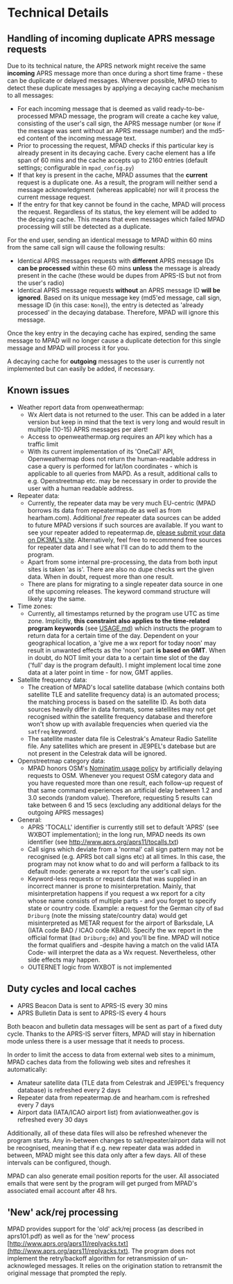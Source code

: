 # Technical Details

## Handling of incoming duplicate APRS message requests

Due to its technical nature, the APRS network might receive the same __incoming__ APRS message more than once during a short time frame - these can be duplicate or delayed messages. Wherever possible, MPAD tries to detect these duplicate messages by applying a decaying cache mechanism to all messages:

- For each incoming message that is deemed as valid ready-to-be-processed MPAD message, the program will create a cache key value, consisting of the user's call sign, the APRS message number (or ```None``` if the  message was sent without an APRS message number) and the md5-ed content of the incoming message text.
- Prior to processing the request, MPAD checks if this particular key is already present in its decaying cache. Every cache element has a life span of 60 mins and the cache accepts up to 2160 entries (default settings; configurable in ```mpad_config.py```)
- If that key is present in the cache, MPAD assumes that the __current__ request is a duplicate one.  As a result, the program will neither send a message acknowledgment (whereas applicable) nor will it process the current message request.
- If the entry for that key cannot be found in the cache, MPAD will process the request. Regardless of its status, the key element will be added to the decaying cache. This means that even messages which failed MPAD processing will still be detected as a duplicate.

For the end user, sending an identical message to MPAD within 60 mins from the same call sign will cause the following results:

- Identical APRS messages requests with __different__ APRS message IDs __can be processed__ within these 60 mins __unless__ the message is already present in the cache (these would be dupes from APRS-IS but not from the user's radio)
- Identical APRS message requests __without__ an APRS message ID __will be ignored__. Based on its unique message key (md5'ed message, call sign, message ID (in this case: ```None```)), the entry is detected as 'already processed' in the decaying database. Therefore, MPAD will ignore this message.

Once the key entry in the decaying cache has expired, sending the same message to MPAD will no longer cause a duplicate detection for this single message and MPAD will process it for you.

A decaying cache for __outgoing__ messages to the user is currently not implemented but can easily be added, if necessary.

## Known issues

- Weather report data from openweathermap:
    - Wx Alert data is not returned to the user. This can be added in a later version but keep in mind that the text is very long and would result in multiple (10-15) APRS messages per alert!
    - Access to openweathermap.org requires an API key which has a traffic limit
    - With its current implementation of its 'OneCall' API, Openweathermap does not return the human-readable address in case a query is performed for lat/lon coordinates - which is applicable to all queries from MAPD. As a result, additional calls to e.g. Openstreetmap etc. may be necessary in order to provide the user with a human readable address.
- Repeater data:
    - Currently, the repeater data may be very much EU-centric (MPAD borrows its data from repeatermap.de as well as from hearham.com). Additional _free_ repeater data sources can be added to future MPAD versions if such sources are available. If you want to see your repeater added to repeatermap.de, [please submit your data on DK3ML's site](https://www.repeatermap.de/new_repeater.php?lang=en). Alternatively, feel free to recommend free sources for repeater data and I see what I'll can do to add them to the program.
    - Apart from some internal pre-processing, the data from both input sites is taken 'as is'. There are also no dupe checks wrt the given data. When in doubt, request more than one result.
    - There are plans for migrating to a single repeater data source in one of the upcoming releases. The keyword command structure will likely stay the same.
- Time zones:
    - Currently, all timestamps returned by the program use UTC as time zone. Implicitly, __this constraint also applies to the time-related program keywords__ (see [USAGE.md](USAGE.md)) which instructs the program to return data for a certain time of the day. Dependent on your geographical location, a 'give me a wx report for today noon' may result in unwanted effects as the 'noon' part __is based on GMT__. When in doubt, do NOT limit your data to a certain time slot of the day ('full' day is the program default). I might implement local time zone data at a later point in time - for now, GMT applies.
- Satellite frequency data:
    - The creation of MPAD's local satellite database (which contains both satellite TLE and satellite frequency data) is an automated process; the matching process is based on the satellite ID. As both data sources heavily differ in data formats, some satellites may not get recognised within the satellite frequency database and therefore won't show up with available frequencies when queried via the ```satfreq``` keyword.
    - The satellite master data file is Celestrak's Amateur Radio Satellite file. Any satellites which are present in JE9PEL's datebase but are not present in the Celestrak data will be ignored.
- Openstreetmap category data:
    - MPAD honors OSM's [Nominatim usage policy](https://operations.osmfoundation.org/policies/nominatim) by artificially delaying requests to OSM. Whenever you request OSM category data and you have requested more than one result, each follow-up request of that same command experiences an artificial delay between 1.2 and 3.0 seconds (random value). Therefore, requesting 5 results can take between 6 and 15 secs (excluding any additional delays for the outgoing APRS messages)
- General:
    - APRS 'TOCALL' identifier is currently still set to default 'APRS' (see WXBOT implementation); in the long run, MPAD needs its own identifier (see http://www.aprs.org/aprs11/tocalls.txt)
    - Call signs which deviate from a 'normal' call sign pattern may not be recognised (e.g. APRS bot call signs etc) at all times. In this case, the program may not know what to do and will perform a fallback to its default mode: generate a wx report for the user's call sign.
    - Keyword-less requests or request data that was supplied in an incorrect manner is prone to misinterpretation. Mainly, that misinterpretation happens if you request a wx report for a city whose name consists of multiple parts - and you forget to specify state or country code. Example: a request for the German city of ```Bad Driburg``` (note the missing state/country data) would get misinterpreted as METAR request for the airport of Barksdale, LA (IATA code BAD / ICAO code KBAD). Specify the wx report in the official format (```Bad Driburg;de```) and you'll be fine. MPAD will notice the format qualifiers and -despite having a match on the valid IATA Code- will interpret the data as a Wx request. Nevertheless, other side effects may happen.
    - OUTERNET logic from WXBOT is not implemented

## Duty cycles and local caches

- APRS Beacon Data is sent to APRS-IS every 30 mins
- APRS Bulletin Data is sent to APRS-IS every 4 hours

Both beacon and bulletin data messages will be sent as part of a fixed duty cycle. Thanks to the APRS-IS server filters, MPAD will stay in hibernation mode unless there is a user message that it needs to process.

In order to limit the access to data from external web sites to a minimum, MPAD caches data from the following web sites and refreshes it automatically:

- Amateur satellite data (TLE data from Celestrak and JE9PEL's frequency database) is refreshed every 2 days
- Repeater data from repeatermap.de and hearham.com is refreshed every 7 days
- Airport data (IATA/ICAO airport list) from aviationweather.gov is refreshed every 30 days

Additionally, all of these data files will also be refreshed whenever the program starts. Any in-between changes to sat/repeater/airport data will not be recognised, meaning that if e.g. new repeater data was added in between, MPAD might see this data only after a few days. All of these intervals can be configured, though.

MPAD can also generate email position reports for the user. All associated emails that were sent by the program will get purged from MPAD's associated email account after 48 hrs.

## 'New' ack/rej processing

MPAD provides support for the 'old' ack/rej process (as described in aprs101.pdf) as well as for the 'new' process [http://www.aprs.org/aprs11/replyacks.txt](http://www.aprs.org/aprs11/replyacks.txt). The program does not implement the retry/backoff algorithm for retransmission of un-acknowleged messages.  It relies on the origination station to retransmit the original message that prompted the reply.
